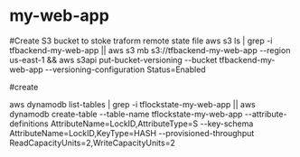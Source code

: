 # my-web-app


#Create S3 bucket to stoke traform remote state file 
aws s3 ls | grep -i tfbackend-my-web-app || aws s3 mb s3://tfbackend-my-web-app --region us-east-1 && aws s3api put-bucket-versioning --bucket tfbackend-my-web-app  --versioning-configuration Status=Enabled 

#create 

aws dynamodb list-tables | grep -i tflockstate-my-web-app || aws dynamodb create-table --table-name tflockstate-my-web-app --attribute-definitions AttributeName=LockID,AttributeType=S --key-schema AttributeName=LockID,KeyType=HASH --provisioned-throughput ReadCapacityUnits=2,WriteCapacityUnits=2
